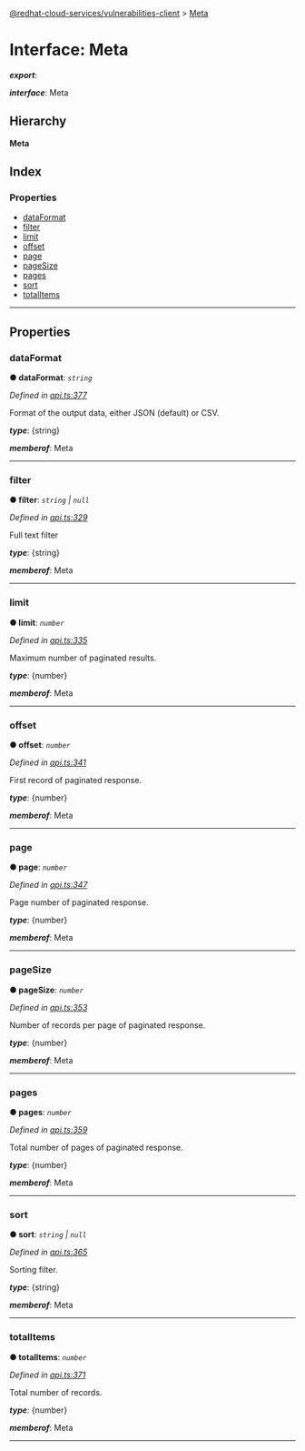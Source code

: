 [@redhat-cloud-services/vulnerabilities-client](../README.md) > [Meta](../interfaces/meta.md)

# Interface: Meta

*__export__*: 

*__interface__*: Meta

## Hierarchy

**Meta**

## Index

### Properties

* [dataFormat](meta.md#dataformat)
* [filter](meta.md#filter)
* [limit](meta.md#limit)
* [offset](meta.md#offset)
* [page](meta.md#page)
* [pageSize](meta.md#pagesize)
* [pages](meta.md#pages)
* [sort](meta.md#sort)
* [totalItems](meta.md#totalitems)

---

## Properties

<a id="dataformat"></a>

###  dataFormat

**● dataFormat**: *`string`*

*Defined in [api.ts:377](https://github.com/RedHatInsights/javascript-clients/blob/master/packages/vulnerabilities/api.ts#L377)*

Format of the output data, either JSON (default) or CSV.

*__type__*: {string}

*__memberof__*: Meta

___
<a id="filter"></a>

###  filter

**● filter**: *`string` \| `null`*

*Defined in [api.ts:329](https://github.com/RedHatInsights/javascript-clients/blob/master/packages/vulnerabilities/api.ts#L329)*

Full text filter

*__type__*: {string}

*__memberof__*: Meta

___
<a id="limit"></a>

###  limit

**● limit**: *`number`*

*Defined in [api.ts:335](https://github.com/RedHatInsights/javascript-clients/blob/master/packages/vulnerabilities/api.ts#L335)*

Maximum number of paginated results.

*__type__*: {number}

*__memberof__*: Meta

___
<a id="offset"></a>

###  offset

**● offset**: *`number`*

*Defined in [api.ts:341](https://github.com/RedHatInsights/javascript-clients/blob/master/packages/vulnerabilities/api.ts#L341)*

First record of paginated response.

*__type__*: {number}

*__memberof__*: Meta

___
<a id="page"></a>

###  page

**● page**: *`number`*

*Defined in [api.ts:347](https://github.com/RedHatInsights/javascript-clients/blob/master/packages/vulnerabilities/api.ts#L347)*

Page number of paginated response.

*__type__*: {number}

*__memberof__*: Meta

___
<a id="pagesize"></a>

###  pageSize

**● pageSize**: *`number`*

*Defined in [api.ts:353](https://github.com/RedHatInsights/javascript-clients/blob/master/packages/vulnerabilities/api.ts#L353)*

Number of records per page of paginated response.

*__type__*: {number}

*__memberof__*: Meta

___
<a id="pages"></a>

###  pages

**● pages**: *`number`*

*Defined in [api.ts:359](https://github.com/RedHatInsights/javascript-clients/blob/master/packages/vulnerabilities/api.ts#L359)*

Total number of pages of paginated response.

*__type__*: {number}

*__memberof__*: Meta

___
<a id="sort"></a>

###  sort

**● sort**: *`string` \| `null`*

*Defined in [api.ts:365](https://github.com/RedHatInsights/javascript-clients/blob/master/packages/vulnerabilities/api.ts#L365)*

Sorting filter.

*__type__*: {string}

*__memberof__*: Meta

___
<a id="totalitems"></a>

###  totalItems

**● totalItems**: *`number`*

*Defined in [api.ts:371](https://github.com/RedHatInsights/javascript-clients/blob/master/packages/vulnerabilities/api.ts#L371)*

Total number of records.

*__type__*: {number}

*__memberof__*: Meta

___

